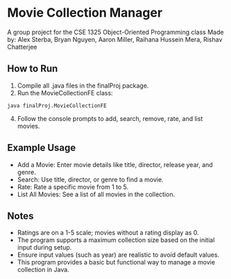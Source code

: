 # Movie Collection Manager
A group project for the CSE 1325 Object-Oriented Programming class
Made by: Alex Sterba, Bryan Nguyen, Aaron Miller, Raihana Hussein Mera, Rishav Chatterjee

## How to Run
1. Compile all .java files in the finalProj package.
2. Run the MovieCollectionFE class:
~~~
java finalProj.MovieCollectionFE
~~~
4. Follow the console prompts to add, search, remove, rate, and list movies.

## Example Usage
- Add a Movie: Enter movie details like title, director, release year, and genre.
- Search: Use title, director, or genre to find a movie.
- Rate: Rate a specific movie from 1 to 5.
- List All Movies: See a list of all movies in the collection.

## Notes
- Ratings are on a 1-5 scale; movies without a rating display as 0.
- The program supports a maximum collection size based on the initial input during setup.
- Ensure input values (such as year) are realistic to avoid default values.
- This program provides a basic but functional way to manage a movie collection in Java.
